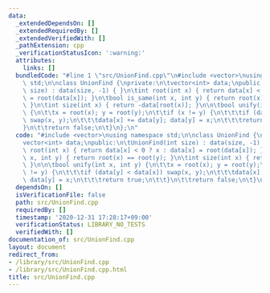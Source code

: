 ```yaml
---
data:
  _extendedDependsOn: []
  _extendedRequiredBy: []
  _extendedVerifiedWith: []
  _pathExtension: cpp
  _verificationStatusIcon: ':warning:'
  attributes:
    links: []
  bundledCode: "#line 1 \"src/UnionFind.cpp\"\n#include <vector>\nusing namespace\
    \ std;\n\nclass UnionFind {\nprivate:\n\tvector<int> data;\npublic:\n\tUnionFind(int\
    \ size) : data(size, -1) { }\n\tint root(int x) { return data[x] < 0 ? x : data[x]\
    \ = root(data[x]); }\n\tbool is_same(int x, int y) { return root(x) == root(y);\
    \ }\n\tint size(int x) { return -data[root(x)]; }\n\n\tbool unify(int x, int y)\
    \ {\n\t\tx = root(x); y = root(y);\n\t\tif (x != y) {\n\t\t\tif (data[y] < data[x])\
    \ swap(x, y);\n\t\t\tdata[x] += data[y]; data[y] = x;\n\t\t\treturn true;\n\t\t\
    }\n\t\treturn false;\n\t}\n};\n"
  code: "#include <vector>\nusing namespace std;\n\nclass UnionFind {\nprivate:\n\t\
    vector<int> data;\npublic:\n\tUnionFind(int size) : data(size, -1) { }\n\tint\
    \ root(int x) { return data[x] < 0 ? x : data[x] = root(data[x]); }\n\tbool is_same(int\
    \ x, int y) { return root(x) == root(y); }\n\tint size(int x) { return -data[root(x)];\
    \ }\n\n\tbool unify(int x, int y) {\n\t\tx = root(x); y = root(y);\n\t\tif (x\
    \ != y) {\n\t\t\tif (data[y] < data[x]) swap(x, y);\n\t\t\tdata[x] += data[y];\
    \ data[y] = x;\n\t\t\treturn true;\n\t\t}\n\t\treturn false;\n\t}\n};\n"
  dependsOn: []
  isVerificationFile: false
  path: src/UnionFind.cpp
  requiredBy: []
  timestamp: '2020-12-31 17:28:17+09:00'
  verificationStatus: LIBRARY_NO_TESTS
  verifiedWith: []
documentation_of: src/UnionFind.cpp
layout: document
redirect_from:
- /library/src/UnionFind.cpp
- /library/src/UnionFind.cpp.html
title: src/UnionFind.cpp
---
```

